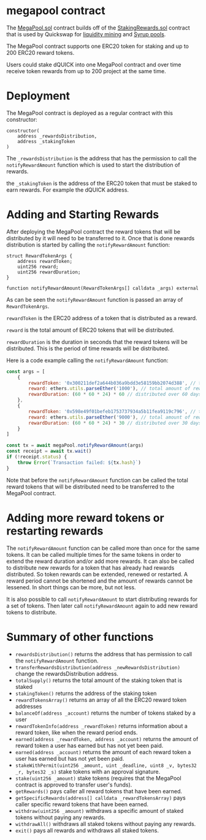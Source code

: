 # megapool contract
The [MegaPool.sol](https://github.com/QuickSwap/megapool/blob/main/contracts/MegaPool.sol) contract builds off of the [StakingRewards.sol](https://github.com/QuickSwap/quickswap-core/blob/master/contracts/staking/StakingRewards.sol) contract that is used by Quickswap for [liquidity mining](https://quickswap.exchange/#/quick) and [Syrup pools](https://quickswap.exchange/#/syrup).

The MegaPool contract supports one ERC20 token for staking and up to 200 ERC20 reward tokens.

Users could stake dQUICK into one MegaPool contract and over time receive token rewards from up to 200 project at the same time.


# Deployment

The MegaPool contract is deployed as a regular contract with this constructor:

```Solidity
constructor(
    address _rewardsDistribution,
    address _stakingToken
)
```

The `_rewardsDistribution` is the address that has the permission to call the `notifyRewardAmount` function which is used to start the distribution of rewards.

the `_stakingToken` is the address of the ERC20 token that must be staked to earn rewards. For example the dQUICK address.

# Adding and Starting Rewards

After deploying the MegaPool contract the reward tokens that will be distributed by it will need to be transferred to it. Once that is done rewards distribution is started by calling the `notifyRewardAmount` function:

```Solidity
struct RewardTokenArgs {
    address rewardToken;
    uint256 reward; 
    uint256 rewardDuration;
}

function notifyRewardAmount(RewardTokenArgs[] calldata _args) external
```

As can be seen the `notifyRewardAmount` function is passed an array of `RewardTokenArgs`.

`rewardToken` is the ERC20 address of a token that is distributed as a reward.

`reward` is the total amount of ERC20 tokens that will be distributed.

`rewardDuration` is the duration in seconds that the reward tokens will be distributed. This is the period of time rewards will be distributed.

Here is a code example calling the `notifyRewardAmount` function:

```javascript
const args = [
    {
        rewardToken: '0x300211def2a644b036a9bdd3e58159bb2074d388', // token address
        reward: ethers.utils.parseEther('1000'), // total amount of rewards
        rewardDuration: (60 * 60 * 24) * 60 // distributed over 60 days
    },
    {
        rewardToken: '0x598e49f01befeb1753737934a5b11fea9119c796', // token address
        reward: ethers.utils.parseEther('9000'), // total amount of rewards
        rewardDuration: (60 * 60 * 24) * 30 // distributed over 30 days
    }
]

const tx = await megaPool.notifyRewardAmount(args)
const receipt = await tx.wait()
if (!receipt.status) {
    throw Error(`Transaction failed: ${tx.hash}`)
}
```

Note that before the `notifyRewardAmount` function can be called the total reward tokens that will be distributed need to be transferred to the MegaPool contract.

# Adding more reward tokens or restarting rewards

The `notifyRewardAmount` function can be called more than once for the same tokens. It can be called multiple times for the same tokens in order to extend the reward duration and/or add more rewards. It can also be called to distribute new rewards for a token that has already had rewards distributed. So token rewards can be extended, renewed or restarted. A reward period cannot be shortened and the amount of rewards cannot be lessened. In short things can be more, but not less.

It is also possible to call `notifyRewardAmount` to start distributing rewards for a set of tokens.  Then later call `notifyRewardAmount` again to add new reward tokens to distribute.


# Summary of other functions

* `rewardsDistribution()` returns the address that has permission to call the `notifyRewardAmount` function.
* `transferRewardsDistribution(address _newRewardsDistribution)` change the rewardsDistribution address.
* `totalSupply()` returns the total amount of the staking token that is staked 
* `stakingToken()` returns the address of the staking token
* `rewardTokensArray()` returns an array of all the ERC20 reward token addresses
* `balanceOf(address _account)` returns the number of tokens staked by a user
* `rewardTokenInfo(address _rewardToken)` returns information about a reward token, like when the reward period ends.
* `earned(address _rewardToken, address _account)` returns the amount of reward token a user has earned but has not yet been paid.
* `earned(address _account)` returns the amount of each reward token a user has earned but has not yet been paid.
* `stakeWithPermit(uint256 _amount, uint _deadline, uint8 _v, bytes32 _r, bytes32 _s)` stake tokens with an approval signature.
* `stake(uint256 _amount)` stake tokens (requires that the MegaPool contract is approved to transfer user's funds).
* `getRewards()` pays caller all reward tokens that have been earned.
* `getSpecificRewards(address[] calldata _rewardTokensArray)` pays caller specific reward tokens that have been earned.
* `withdraw(uint256 _amount)` withdraws a specific amount of staked tokens without paying any rewards.
* `withdrawAll()` withdraws all staked tokens without paying any rewards.
* `exit()` pays all rewards and withdraws all staked tokens.
  





